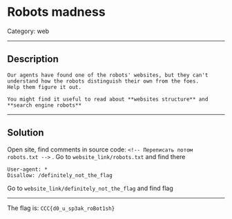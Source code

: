 # Robots madness
Category: web

---
## Description
```
Our agents have found one of the robots' websites, but they can't understand how the robots distinguish their own from the foes.
Help them figure it out.

You might find it useful to read about **websites structure** and **search engine robots**
```

---
## Solution
Open site, find comments in source code:  ```<!-- Переписать потом robots.txt -->``` . 
Go to ```website_link/robots.txt``` and find there 
```
User-agent: *
Disallow: /definitely_not_the_flag
```

Go to ```website_link/definitely_not_the_flag``` and find flag

---
The flag is: `CCC{d0_u_sp3ak_roBot1sh}`
